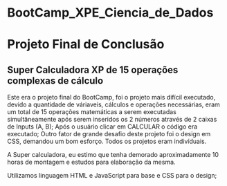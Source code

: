 # BootCamp_XPE_Ciencia_de_Dados
# Projeto Final de Conclusão

## Super Calculadora XP de 15 operações complexas de cálculo

Este era o projeto final do BootCamp, foi o projeto mais difícil executado, devido a quantidade de váriaveis, cálculos e operações necessárias, eram um total de 15 operações matemáticas a serem executadas simultâneamente após serem inseridos os 2 números através de 2 caixas de Inputs (A, B); Após o usuário clicar em CALCULAR o código era executado;
Outro fator de grande desafio deste projeto foi o design em CSS, demandou um bom esforço.
Todos os projetos eram indivíduais.

A Super calculadora, eu estimo que tenha demorado aproximadamente 10 horas de montagem e estudos para elaboração da mesma.

Utilizamos linguagem HTML e JavaScript para base e CSS para o design;
